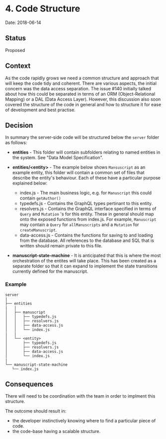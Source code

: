 # 4. Code Structure

Date: 2018-06-14

## Status

Proposed

## Context

As the code rapidly grows we need a common structure and approach that will keep the code tidy and coherent.
There are various aspects, the initial concern was the data access separation. The issue #140 initially talked about how this could be separated in terms of an ORM (Object-Relational Mapping) or a DAL (Data Access Layer).
However, this discussion also soon covered the structure of the code in general and how to structure it for ease of development and best practise.

## Decision

In summary the server-side code will be structured below the `server` folder as follows:

* **entities** - This folder will contain subfolders relating to named entities in the system. See "Data Model Specification".

* **entities/\<entity\>** - The example below shows `Mansuscript` as an example entity, this folder will contain a common set of files that describe the entity's behaviour. Each of these have a particular purpose explained below:

  * index.js - The main business logic, e.g. for `Manuscript` this could contain `getAuthor()`
  * typedefs.js - Contains the GraphQL types pertinant to this entity.
  * resolvers.js - Contains the GraphQL interface specified in terms of `Query` and `Mutation` 's for this entity. These in general should map onto the exposed functions from index.js. For example, `Manuscript` may contain a `Query` for `allManuscripts` and a `Mutation` for `createManuscript`.
  * data-access.js - Contains the functions for saving to and loading from the database. All references to the database and SQL that is written should remain private to this file.

* **manuscript-state-machine** - It is anticipated that this is where the most orchestration of the entites will take place. This has been created as a separate folder so that it can expand to implement the state transitions currently defined for the manuscript.

### Example

```
server
|
├── entities
|   |
│   ├── manuscript
│   │   ├── typedefs.js
│   │   ├── resolvers.js
│   │   ├── data-access.js
│   │   └── index.js
|   |
│   └── <entity>
│       ├── typedefs.js
│       ├── resolvers.js
│       ├── data-access.js
│       └── index.js
|
└── manuscript-state-machine
   └── index.js
```

## Consequences

There will need to be coordination with the team in order to implment this structure.

The outcome should result in:

* the developer instinctively knowing where to find a particular piece of code.
* the code-base having a scalable structure.
